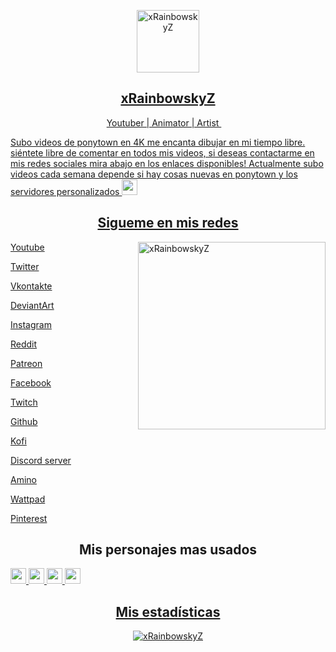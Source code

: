 <a href="https://twitter.com/xRainbowskyZ">
<p align="center">
 <img width="100px" src="https://media.discordapp.net/attachments/778418574221115413/882457233156345947/1630464587524.png?width=811&height=811" align="center" alt=" xRainbowskyZ" />
 <h2 align="center">xRainbowskyZ</h2>
 <p align="center">Youtuber | Animator | Artist <img src="https://verified-badge.vedb.me/wp-content/uploads/2020/07/Facebook-Logo-Verified-Badge-PNG.png" width="13px"> </p>
</p>


Subo videos de ponytown en 4K me encanta dibujar en mi tiempo libre. siéntete libre de comentar en todos mis videos, si deseas contactarme en mis redes sociales mira abajo en los enlaces disponibles! Actualmente subo videos cada semana depende si hay cosas nuevas en ponytown y los servidores personalizados <img src="https://cdn.discordapp.com/emojis/833722678719545425.gif?v=1" width="25px">  

 <h2 align="center">Sigueme en mis redes</h2>

<a href="https://twitter.com/xRainbowskyZ">
<img align="right" alt="xRainbowskyZ" src="https://media.discordapp.net/attachments/778418574221115413/876366246923354143/1628466311993.png?width=703&height=703" width="300" height="300" />

[Youtube](https://youtube.com/c/xRainbowSkyZ)

[Twitter](https://twitter.com/xRainbowskyZ)

[Vkontakte](https://vk.com/xrainbowskyz)

[DeviantArt](https://www.deviantart.com/xrainbowskyz)

[Instagram](https://www.instagram.com/xrainbowskyz/)

[Reddit](https://www.reddit.com/user/xRainbowskyZ)

[Patreon](https://www.patreon.com/xRainbowskyZ/creators)

[Facebook](https://facebook.com/xRainbowskyZ)

[Twitch](https://www.twitch.tv/xRainbowskyZ)

[Github](https://www.github.com/xRainbowskyZ)

[Kofi](https://ko-fi.com/xrainbowskyz)

[Discord server](https://discord.com/invite/YSxTNaYFK2)

[Amino](https://aminoapps.com/u/xRainbowskyZ)

[Wattpad](https://www.wattpad.com/user/xRainbowskyZ)

[Pinterest](https://www.pinterest.com/xrainbowskyz/)


<h2 align="center">Mis personajes mas usados</h2>

<a href="https://twitter.com/xRainbowskyZ">
<img src="https://media.discordapp.net/attachments/778418574221115413/869589018621382707/ab43fb6e86d0aa4eb99232efc9326450f5759b74204b60dce05d83a52194b73b0101.png" width="25px"> <img src="https://media.discordapp.net/attachments/778418574221115413/869588764211687454/1617654029437.png" width="25px"> <img src="https://media.discordapp.net/attachments/778418574221115413/876372491386355812/1629013523770.png" width="25px">
<img src="https://media.discordapp.net/attachments/778418574221115413/876372515142922260/1629013550997.png" width="25px">

 <h2 align="center">Mis estadísticas</h2>

<p align="center"> <img src="https://media.discordapp.net/attachments/778418574221115413/889608687621120010/1632169585121.png?width=785&height=376" alt="xRainbowskyZ" />

<!---
xRainbowskyZ/xRainbowskyZ is a ✨ special ✨ repository because its `README.md` (this file) appears on your GitHub profile.
You can click the Preview link to take a look at your changes.
--->
